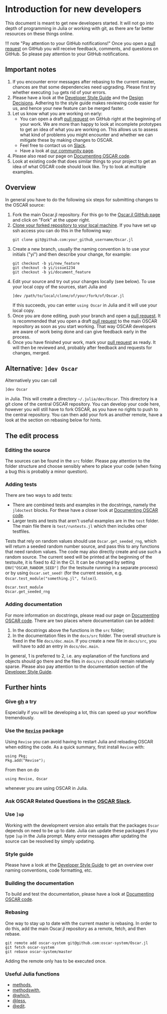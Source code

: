 # Introduction for new developers
This document is meant to get new developers started. It will not go into depth
of programming in Julia or working with git, as there are far better resources
on these things online.

!!! note "Pay attention to your GitHub notifications!"
    Once you open a [pull request](https://docs.github.com/en/pull-requests/collaborating-with-pull-requests/proposing-changes-to-your-work-with-pull-requests/creating-a-pull-request) on GitHub you will receive feedback, comments,
    and questions on GitHub. So please pay attention to your GitHub
    notifications.

## Important notes
1. If you encounter error messages after rebasing to the current master, chances
   are that some dependencies need upgrading. Please first try whether
   executing `]up` gets rid of your errors.
2. Please have a look at the [Developer Style Guide](@ref) and the [Design
   Decisions](@ref). Adhering to the style guide makes reviewing code easier
   for us, and hence your new feature can be merged faster.
3. Let us know what you are working on early:
   - You can open a draft [pull request](https://docs.github.com/en/pull-requests/collaborating-with-pull-requests/proposing-changes-to-your-work-with-pull-requests/creating-a-pull-request) on GitHub right at the beginning of your
     work. We are more than happy to look at incomplete prototypes to get an
     idea of what you are working on. This allows us to assess what kind of
     problems you might encounter and whether we can mitigate these by making
     changes to OSCAR.
   - Feel free to contact us on
     [Slack](https://join.slack.com/t/oscar-system/shared_invite/zt-thtcv97k-2678bKQ~RpR~5gZszDcISw).
   - Have a look at [our community page](https://oscar.computeralgebra.de/community/).
4. Please also read our page on [Documenting OSCAR code](@ref).
5. Look at existing code that does similar things to your project to get an
   idea of what OSCAR code should look like. Try to look at multiple examples.

## Overview
In general you have to do
the following six steps for submitting changes to the OSCAR source:

1. Fork the main Oscar.jl repository. For this go to the [Oscar.jl GitHub
   page](https://github.com/oscar-system/Oscar.jl) and click on "Fork" at the
   upper right.
2. [Clone your forked repository to your local
   machine](https://docs.github.com/en/repositories/creating-and-managing-repositories/cloning-a-repository).
   If you have set up ssh access you can do this in the following way:
   ```
   git clone git@github.com:your_github_username/Oscar.jl
   ```
3. Create a new branch, usually the naming convention is to use your initials
   ("yi") and then describe your change, for example:
   ```
   git checkout -b yi/new_feature
   git checkout -b yi/issue1234
   git checkout -b yi/document_feature
   ```
4. Edit your source and try out your changes locally (see below). To use your local copy of
   the sources, start Julia and
   ```
   ]dev /path/to/local/clone/of/your/fork/of/Oscar.jl
   ```
   If this succeeds, you can enter `using Oscar` in Julia and it will use your local
   copy.
5. Once you are done editing, push your branch and open a [pull request](https://docs.github.com/en/pull-requests/collaborating-with-pull-requests/proposing-changes-to-your-work-with-pull-requests/creating-a-pull-request). It is
   recommended that you open a draft [pull request](https://docs.github.com/en/pull-requests/collaborating-with-pull-requests/proposing-changes-to-your-work-with-pull-requests/creating-a-pull-request) to the main OSCAR repository
   as soon as you start working. That way OSCAR developers are aware of work
   being done and can give feedback early in the process.
6. Once you have finished your work, mark your [pull request](https://docs.github.com/en/pull-requests/collaborating-with-pull-requests/proposing-changes-to-your-work-with-pull-requests/creating-a-pull-request) as ready. It will
   then be reviewed and, probably after feedback and requests for changes,
   merged.

## Alternative: `]dev Oscar`

Alternatively you can call
```
]dev Oscar
```
in Julia. This will create a directory `~/.julia/dev/Oscar`. This directory is
a git clone of the central OSCAR repository. You can develop your code here,
however you will still have to fork OSCAR, as you have no rights to push to the
central repository. You can then add your fork as another remote, have a look
at the section on rebasing below for hints.


## The edit process
### Editing the source
The sources can be found in the `src` folder. Please pay attention to the
folder structure and choose sensibly where to place your code (when fixing a
bug this is probably a minor question).

### Adding tests
There are two ways to add tests:
  - There are combined tests and examples in the docstrings, namely the
    `jldoctest` blocks. For these have a closer look at [Documenting OSCAR
    code](@ref).
  - Larger tests and tests that aren't useful examples are in the `test`
    folder. The main file there is `test/runtests.jl` which then includes other
    testfiles. 

Tests that rely on random values should use `Oscar.get_seeded_rng`, which will
return a seeded random number source, and pass this to any functions that need
random values.  The code may also directly create and use such a random source.
The current seed will be printed at the beginning of the testsuite, it is fixed
to 42 in the CI. It can be changed by setting `ENV["OSCAR_RANDOM_SEED"]` (for
the testsuite running in a separate process) or by using `Oscar.set_seed!` (for
the current session, e.g. `Oscar.test_module("something.jl", false)`).

```@docs
Oscar.test_module
Oscar.get_seeded_rng
```

### Adding documentation
For more information on docstrings, please read our page on [Documenting OSCAR
code](@ref).  There are two places where documentation can be added:
1. In the docstrings above the functions in the `src` folder;
2. In the documentation files in the `docs/src` folder. The overall structure
   is fixed in the file `docs/doc.main`. If you create a new file in
   `docs/src`, you will have to add an entry in `docs/doc.main`.

In general, 1 is preferred to 2, i.e. any explanation of the functions and
objects should go there and the files in `docs/src` should remain relatively
sparse. Please also pay attention to the documentation section of the
[Developer Style Guide](@ref).


## Further hints

### Give [gh](https://github.com/cli/cli) a try
Especially if you will be developing a lot, this can speed up your workflow
tremendously.

### Use the [`Revise`](https://github.com/timholy/Revise.jl) package
Using `Revise` you can avoid having to restart Julia and reloading OSCAR when
editing the code. As a quick summary, first install `Revise` with:
```
using Pkg;
Pkg.add("Revise");
```
From then on do
```
using Revise, Oscar
```
whenever you are using OSCAR in Julia.

### Ask OSCAR Related Questions in the [OSCAR Slack](https://join.slack.com/t/oscar-system/shared_invite/zt-thtcv97k-2678bKQ~RpR~5gZszDcISw).

### Use `]up`
Working with the development version also entails that the packages `Oscar`
depends on need to be up to date. Julia can update these packages if you type
`]up` in the Julia prompt. Many error messages after updating the source can be
resolved by simply updating.

### Style guide
Please have a look at the [Developer Style Guide](@ref) to get an overview over
naming conventions, code formatting, etc.

### Building the documentation
To build and test the documentation, please have a look at [Documenting OSCAR
code](@ref).

### Rebasing
One way to stay up to date with the current master is rebasing. In order to do
this, add the main Oscar.jl repository as a remote, fetch, and then rebase.
```
git remote add oscar-system git@github.com:oscar-system/Oscar.jl
git fetch oscar-system
git rebase oscar-system/master
```
Adding the remote only has to be executed once.

### Useful Julia functions

- [methods](https://docs.julialang.org/en/v1/base/base/#Base.methods),
- [methodswith](https://docs.julialang.org/en/v1/stdlib/InteractiveUtils/#InteractiveUtils.methodswith),
- [@which](https://docs.julialang.org/en/v1/stdlib/InteractiveUtils/#InteractiveUtils.@which),
- [@less](https://docs.julialang.org/en/v1/stdlib/InteractiveUtils/#InteractiveUtils.@less),
- [@edit](https://docs.julialang.org/en/v1/stdlib/InteractiveUtils/#InteractiveUtils.@edit).
